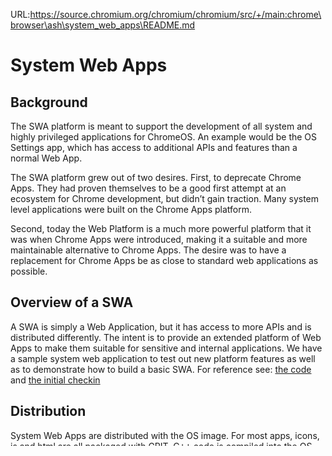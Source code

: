 URL:https://source.chromium.org/chromium/chromium/src/+/main:chrome\browser\ash\system_web_apps\README.md

# System Web Apps


## Background
The SWA platform is meant to support the development of all system and highly privileged applications for ChromeOS. An example would be the OS Settings app, which has access to additional APIs and features than a normal Web App. 

The SWA platform grew out of two desires. First, to deprecate Chrome Apps. They had proven themselves to be a good first attempt at an ecosystem for Chrome development, but didn’t gain traction. Many system level applications were built on the Chrome Apps platform.

Second, today the Web Platform is a much more powerful platform that it was when Chrome Apps were introduced, making it a suitable and more maintainable alternative to Chrome Apps. The desire was to have a replacement for Chrome Apps be as close to standard web applications as possible.

## Overview of a SWA
A SWA is simply a Web Application, but it has access to more APIs and is distributed differently. The intent is to provide an extended platform of Web Apps to make them suitable for sensitive and internal applications.
We have a sample system web application to test out new platform features as well as to demonstrate how to build a basic SWA. For reference see: [the code](https://source.chromium.org/chromium/chromium/src/+/main:chrome/browser/ash/system_web_apps/apps/sample_system_web_app_info.h) and [the initial checkin](https://chromium-review.googlesource.com/c/chromium/src/+/1956978)

## Distribution
System Web Apps are distributed with the OS image. For most apps, icons, js and html are all packaged with GRIT. C++ code is compiled into the OS. This means that there is no versioning mismatch possible between ChromeOS and an SWA, or from the C++ part of an SWA to the web part. This distribution also implies that releases and bug fixes are tied to the ChromeOS release schedule.
Most SWAs are built in the Chromium source tree, but it is possible to develop in Google3, and be distributed with ChromeOS. The basics are that the google3 code and resources are compiled and packaged. They’re brought into gclient for builds containing src_internal.

## Installation
System Web Apps are installed on startup using the Web Apps installation pipeline. The key differences are:
* SWAs don’t use the html->manifest path at all. They are installed directly by creating a WebAppInstallInfo object directly in C++ code, and skipping much of the installation process.
* The SWAs are checked for installation or upgrade on boot, and re-installed up to the current version of ChromeOS.

## Serving Resources
Serving of SWA resources is entirely local to the device. HTML, JS, icons and other resources are usually distributed as part of the .pak files, and are requested and served using resource ids. It is also possible to load from files on disk in the case of large resources. SWAs still have network access, and can download data that’s not part of their core executable.

## Launching
Launching a System Web App reuses the normal Web App launching. On clicking the icon, an app window is opened with the address of the SWA. This is done mostly through the normal means, but there are some subtle [differences](https://source.chromium.org/chromium/chromium/src/+/master:chrome/browser/ui/web_applications/system_web_app_ui_utils.cc;l=145). Key takeaways:
* Usually SWAs are launched from their icon in the app launcher.
* Apps can add other launch surfaces for their apps e.g. a button in another piece of UI, or in another app. To do this, call the LaunchSystemWebAppAsync function from C++.
* Apps can choose to hide their icon from the launcher.
* A SWA can register it's intent to capture urls, any urls in the SWAs scope will open in the app.

## UI
The windowing system is re-used from the Web App Platform, allowing the same flexibility as a normal web application. Some takeaways:
* Single and multi window apps are possible.
* Apps can embed their content in other surfaces, like modal dialogs.
* We don’t show the origin like a normal web application.
* SWA developers should consider disabling some hotkey combinations, as some can be confusing for users. (for example, opening the file dialog from settings)

## Offline
Many System Web Apps can run offline natively. Because core resources are packaged with the OS release, no network access will be needed to launch the app. Apps can of course load network resources, but offline is possible if no loads are needed.

## APIs
SWAs have a few ways of accessing Chrome APIs. 
All normal web platform APIs are available like a vanilla web application.
Pre-release web platform APIs are available with permission. It is expected that teams using these are working with the web platform team to ok the use and track it for versioning and support.
Custom APIs can be written by the SWA owner, and exposed through Mojo. These are to be used by SWAs that don’t process untrusted data.
Custom APIs can also be exposed through PostMessage. This method is to be used when an SWA processes untrusted data.

## Untrusted Data
Untrusted data, meaning content from untrustworthy sources (e.g network data, user data loaded from the disk), is ok to process in SWAs. It requires sandboxing into a frame in the chrome-untrusted:// scheme.
## Background Runtime
System web apps provide a timed background processing functionality, and Shared Workers. It's possible to communicate between windows or with the background task with Shared Workers. The background page is opened on a timer or at login.

## OS Integrations (lockscreen, shelf, shortcuts, etc.)
SWAs haven’t found a use case for integrating more deeply with the OS. The platform is ready to build out new launch capabilities or UI surfaces to run in the lock/login screen.
